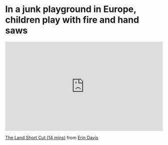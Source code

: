 # In a junk playground in Europe, children play with fire and hand saws

<div style="padding:56.25% 0 0 0;position:relative;"><iframe src="https://player.vimeo.com/video/509256353?h=417be1e8e6" style="position:absolute;top:0;left:0;width:100%;height:100%;" frameborder="0" allow="autoplay; fullscreen; picture-in-picture" allowfullscreen></iframe></div><script src="https://player.vimeo.com/api/player.js"></script>
<p><a href="https://vimeo.com/509256353">The Land Short Cut (14 mins)</a> from <a href="https://vimeo.com/erinjd">Erin Davis</a>